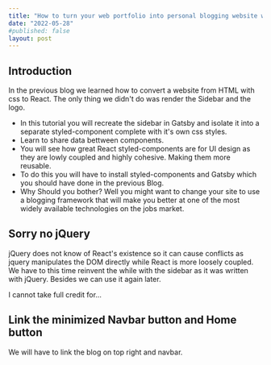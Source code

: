 ```yaml
---
title: "How to turn your web portfolio into personal blogging website with Gatsby part 2"
date: "2022-05-28"
#published: false
layout: post
---
```


## Introduction ##

In the previous blog we learned how to convert a website from HTML with css to React. The only thing we didn't do was render the Sidebar and the logo.

- In this tutorial you will recreate the sidebar in Gatsby and isolate it into a separate styled-component complete with it's own css styles.
- Learn to share data bettween components.
- You will see how great React styled-components are for UI design as they are lowly coupled and highly cohesive. Making them more reusable.
- To do this you will have to install styled-components and Gatsby which you should have done in the previous Blog.
- Why Should you bother? Well you might want to change your site to use a blogging framework that will make you better at one of the most widely available technologies on the jobs market.

## Sorry no jQuery ##

jQuery does not know of React's existence so it can cause conflicts as jquery manipulates the DOM directly while React is more loosely coupled. We have to this time reinvent the while with the sidebar as it was written with jQuery. Besides we can use it again later.

I cannot take full credit for...

## Link the minimized Navbar button and Home button ##

We will have to link the blog on top right and navbar.
